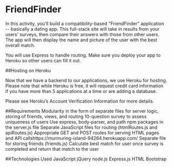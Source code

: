 # FriendFinder

In this activity, you'll build a compatibility-based "FriendFinder" application -- basically a dating app. This full-stack site will take 
in results from your users' surveys, then compare their answers with those from other users. 
The app will then display the name and picture of the user with the best overall match. 

You will use Express to handle routing. Make sure you deploy your app to Heroku so other users can fill it out.

##Hosting on Heroku

Now that we have a backend to our applications, we use Heroku for hosting. 
Please note that while Heroku is free, 
it will request credit card information if you have more than 5 applications at a time or are adding a database. 

Please see Heroku’s Account Verification Information for more details.

##Requirements
Modularity in the form of separate files for server logic, storing of friends, views, and routing
10-question survey to assess uniqueness of users
Use express, body-parser, and path npm packages in the server.js file
Separate JavaScript files for routing (htmlRoutes.js and apiRoutes.js)
Appropriate GET and POST routes for serving HTML pages and API callshttps://murmuring-island-94264.herokuapp.com/
Separate file for storing friends (friends.js)
Calculate best match for user once survey is completed and return that match to the user

##Technologies Used
JavaScript
jQuery
node.js
Express.js
HTML
Bootstrap

